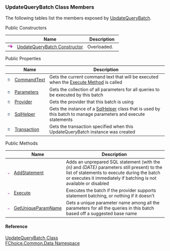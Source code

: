 ﻿### UpdateQueryBatch Class Members

The following tables list the members exposed by [UpdateQueryBatch](FChoice.Common~FChoice.Common.Data.UpdateQueryBatch.md).

Public Constructors

|   | Name | Description |
| --- | --- | --- |
| ![Public Constructor](dotnetimages/publicConstructor.png) | [UpdateQueryBatch Constructor](FChoice.Common~FChoice.Common.Data.UpdateQueryBatch~_ctor.md) | Overloaded.    |



Public Properties

|   | Name | Description |
| --- | --- | --- |
| ![Public Property](dotnetimages/publicProperty.png) | [CommandText](FChoice.Common~FChoice.Common.Data.UpdateQueryBatch~CommandText.md) | Gets the current command text that will be executed when the [Execute Method](FChoice.Common~FChoice.Common.Data.UpdateQueryBatch~Execute.md) is called   |
| ![Public Property](dotnetimages/publicProperty.png) | [Parameters](FChoice.Common~FChoice.Common.Data.UpdateQueryBatch~Parameters.md) | Gets the collection of all parameters for all queries to be executed by this batch   |
| ![Public Property](dotnetimages/publicProperty.png) | [Provider](FChoice.Common~FChoice.Common.Data.UpdateQueryBatch~Provider.md) | Gets the provider that this batch is using   |
| ![Public Property](dotnetimages/publicProperty.png) | [SqlHelper](FChoice.Common~FChoice.Common.Data.UpdateQueryBatch~SqlHelper.md) | Gets the instance of a [SqlHelper](FChoice.Common~FChoice.Common.Data.SqlHelper.md) class that is used by this batch to manage parameters and execute statements   |
| ![Public Property](dotnetimages/publicProperty.png) | [Transaction](FChoice.Common~FChoice.Common.Data.UpdateQueryBatch~Transaction.md) | Gets the transaction specified when this UpdateQueryBatch instance was created   |



Public Methods

|   | Name | Description |
| --- | --- | --- |
| ![Public Method](dotnetimages/publicMethod.png) | [AddStatement](FChoice.Common~FChoice.Common.Data.UpdateQueryBatch~AddStatement.md) | Adds an unprepared SQL statement (with the _{n}_ and _{DATE}_ parameters still present) to the list of statements to execute during the batch or executes it immediately if batching is not available or disabled   |
| ![Public Method](dotnetimages/publicMethod.png) | [Execute](FChoice.Common~FChoice.Common.Data.UpdateQueryBatch~Execute.md) | Executes the batch if the provider supports statement batching, or nothing if it doesn't   |
| ![Public Method](dotnetimages/publicMethod.png) | [GetUniqueParamName](FChoice.Common~FChoice.Common.Data.UpdateQueryBatch~GetUniqueParamName.md) | Gets a unique parameter name among all the parameters for all the queries in this batch based off a suggested base name   |





#### Reference

[UpdateQueryBatch Class](FChoice.Common~FChoice.Common.Data.UpdateQueryBatch.md)  
[FChoice.Common.Data Namespace](FChoice.Common~FChoice.Common.Data_namespace.md)